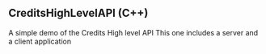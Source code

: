 ## CreditsHighLevelAPI (C++)
A simple demo of the Credits High level API
This one includes a server and a client application
